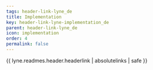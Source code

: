 ```yaml
---
tags: header-link-lyne_de
title: Implementation
key: header-link-lyne-implementation_de
parent: header-link-lyne_de
icon: implementation
order: 4
permalink: false  
---
```

{{ lyne.readmes.header.headerlink | absolutelinks | safe }}


